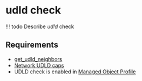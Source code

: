 # udld check

<!-- prettier-ignore -->
!!! todo
    Describe *udld* check

## Requirements

* [get_udld_neighbors](../../../../scripts-reference/get_udld_neighbors.md)
* [Network UDLD caps](../../../../caps-reference/network/udld.md)
* UDLD check is enabled in [Managed Object Profile](../concepts/managed-object-profile/index.md)
